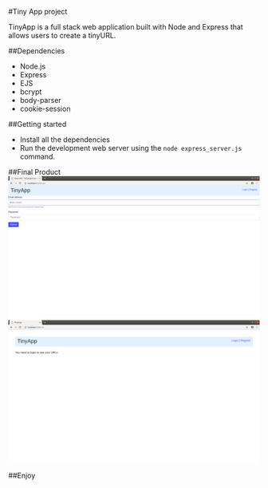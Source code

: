 #Tiny App project

TinyApp is a full stack web application built with Node and Express that allows users to create a tinyURL.

##Dependencies
- Node.js
- Express
- EJS
- bcrypt
- body-parser
- cookie-session

##Getting started
- Install all the dependencies
- Run the development web server using the `node express_server.js` command.

##Final Product
!["Screenshot of Login Page"](https://raw.githubusercontent.com/hanniesm/app/master/docs/login.png)
!["Screenshot of Index Page"](https://raw.githubusercontent.com/hanniesm/app/master/docs/Screenshot%20from%202019-03-14%2020-31-32.png)

##Enjoy

